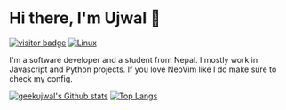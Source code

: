 # Hi there, I'm Ujwal 👋

[![visitor badge](https://visitor-badge.glitch.me/badge?page_id=geekujwal.visitor-badge)](https://github.com/geekujwal)
[![Linux](https://img.shields.io/badge/os-linux-blue)](https://github.com/geekujwal)

I'm a software developer and a student from Nepal. I mostly work in Javascript and Python projects. If you love NeoVim like I do make sure to check my config.

[![geekujwal's Github stats](https://github-readme-stats.vercel.app/api?username=geekujwal)](https://github.com/geekujwal)
[![Top Langs](https://github-readme-stats.vercel.app/api/top-langs/?username=geekujwal&layout=compact)](https://github.com/geekujwal)
